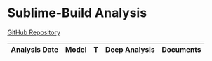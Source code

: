 # Sublime-Build Analysis

[GitHub Repository](https://github.com/golang/sublime-build)

| Analysis Date | Model | T | Deep Analysis | Documents |
|---------------|-------|---|:-------------:|-----------|
